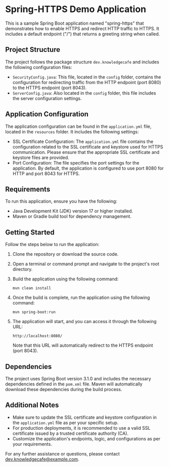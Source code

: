 # Spring-HTTPS Demo Application

This is a sample Spring Boot application named "spring-https" that demonstrates how to enable HTTPS and redirect HTTP traffic to HTTPS. It includes a default endpoint ("/") that returns a greeting string when called.

## Project Structure

The project follows the package structure `dev.knowledgecafe` and includes the following configuration files:

- `SecurityConfig.java`: This file, located in the `config` folder, contains the configuration for redirecting traffic from the HTTP endpoint (port 8080) to the HTTPS endpoint (port 8043).
- `ServerConfig.java`: Also located in the `config` folder, this file includes the server configuration settings.

## Application Configuration

The application configuration can be found in the `application.yml` file, located in the `resources` folder. It includes the following settings:

- SSL Certificate Configuration: The `application.yml` file contains the configuration related to the SSL certificate and keystore used for HTTPS communication. Please ensure that the appropriate SSL certificate and keystore files are provided.
- Port Configuration: The file specifies the port settings for the application. By default, the application is configured to use port 8080 for HTTP and port 8043 for HTTPS.

## Requirements

To run this application, ensure you have the following:

- Java Development Kit (JDK) version 17 or higher installed.
- Maven or Gradle build tool for dependency management.

## Getting Started

Follow the steps below to run the application:

1. Clone the repository or download the source code.
2. Open a terminal or command prompt and navigate to the project's root directory.
3. Build the application using the following command:

   ```shell
   mvn clean install
   ```

4. Once the build is complete, run the application using the following command:

   ```shell
   mvn spring-boot:run
   ```

5. The application will start, and you can access it through the following URL:

   ```
   http://localhost:8080/
   ```

   Note that this URL will automatically redirect to the HTTPS endpoint (port 8043).

## Dependencies

The project uses Spring Boot version 3.1.0 and includes the necessary dependencies defined in the `pom.xml` file. Maven will automatically download these dependencies during the build process.

## Additional Notes

- Make sure to update the SSL certificate and keystore configuration in the `application.yml` file as per your specific setup.
- For production deployments, it is recommended to use a valid SSL certificate issued by a trusted certificate authority (CA).
- Customize the application's endpoints, logic, and configurations as per your requirements.

For any further assistance or questions, please contact [dev.knowledgecafe@example.com](mailto:amithimani@knowledge-cafe.dev).
